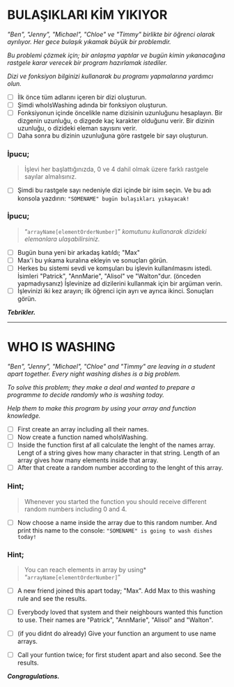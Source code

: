 # BULAŞIKLARI KİM YIKIYOR

*"Ben", "Jenny", "Michael", "Chloe" ve "Timmy" birlikte bir öğrenci olarak ayrılıyor. Her gece bulaşık yıkamak büyük bir problemdir.*

*Bu problemi çözmek için; bir anlaşma yaptılar ve bugün kimin yıkanacağına rastgele karar verecek bir program hazırlamak istediler.*

*Dizi ve fonksiyon bilginizi kullanarak bu programı yapmalarına yardımcı olun.*

* [ ] İlk önce tüm adlarını içeren bir dizi oluşturun.
* [ ] Şimdi whoIsWashing adında bir fonksiyon oluşturun.
* [ ] Fonksiyonun içinde öncelikle name dizisinin uzunluğunu hesaplayın. Bir dizgenin uzunluğu, o dizgede kaç karakter olduğunu verir. Bir dizinin uzunluğu, o dizideki eleman sayısını verir.
* [ ] Daha sonra bu dizinin uzunluğuna göre rastgele bir sayı oluşturun.

### İpucu;

> İşlevi her başlattığınızda, 0 ve 4 dahil olmak üzere farklı rastgele sayılar almalısınız.

* [ ] Şimdi bu rastgele sayı nedeniyle dizi içinde bir isim seçin. Ve bu adı konsola yazdırın: `"SOMENAME" bugün bulaşıkları yıkayacak!`

### İpucu;

> “`arrayName[elementOrderNumber]`” *komutunu kullanarak dizideki elemanlara ulaşabilirsiniz.*

* [ ] Bugün buna yeni bir arkadaş katıldı; "Max"
* [ ] Max'i bu yıkama kuralına ekleyin ve sonuçları görün.
* [ ] Herkes bu sistemi sevdi ve komşuları bu işlevin kullanılmasını istedi. İsimleri "Patrick", "AnnMarie", "Alisol" ve "Walton"dur.
  (önceden yapmadıysanız) İşlevinize ad dizilerini kullanmak için bir argüman verin.
* [ ] İşlevinizi iki kez arayın; ilk öğrenci için ayrı ve ayrıca ikinci. Sonuçları görün.

***Tebrikler.***

---

# WHO IS WASHING

*"Ben", "Jenny", "Michael", "Chloe" and "Timmy" are leaving in a student apart together. Every night washing dishes is a big problem.*

*To solve this problem; they make a deal and wanted to prepare a programme to decide randomly who is washing today.*

*Help them to make this program by using your array and function knowledge.*

* [ ] First create an array including all their names.
* [ ] Now create a function named whoIsWashing.
* [ ] Inside the function first af all calculate the lenght of the names array. Lengt of a string gives how many character in that string. Length of an array gives how many elements inside that array.
* [ ] After that create a random number according to the lenght of this array.

### Hint;

> Whenever you started the function you should receive different random numbers including 0 and 4.

* [ ] Now choose a name inside the array due to this random number. And print this name to the console: `"SOMENAME" is going to wash dishes today!`

### Hint;

> You can reach elements in array by using* “`arrayName[elementOrderNumber]`”

* [ ] A new friend joined this apart today; "Max". Add Max to this washing rule and see the results.
* [ ] Everybody loved that system and their neighbours wanted this function to use. Their names are "Patrick", "AnnMarie", "Alisol" and "Walton".

* [ ] (if you didnt do already) Give your function an argument to use name arrays.
* [ ] Call your funtion twice; for first student apart and also second. See the results.

***Congragulations.***
